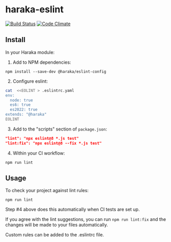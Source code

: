 # haraka-eslint

[![Build Status][ci-img]][ci-url]
[![Code Climate][clim-img]][clim-url]

## Install

In your Haraka module:

1. Add to NPM dependencies:

`npm install --save-dev @haraka/eslint-config`

2. Configure eslint:

```sh
cat  <<EOLINT > .eslintrc.yaml
env:
  node: true
  es6: true
  es2022: true
extends: "@haraka"
EOLINT
```

3. Add to the "scripts" section of `package.json`:

```json
"lint": "npx eslint@8 *.js test"
"lint:fix": "npx eslint@8 --fix *.js test"
```

4. Within your CI workflow:

`npm run lint`

## Usage

To check your project against lint rules:

`npm run lint`

Step #4 above does this automatically when CI tests are set up.

If you agree with the lint suggestions, you can run `npm run lint:fix` and the changes will be made to your files automatically.

Custom rules can be added to the .eslintrc file.

<!-- leave these buried at the bottom of the document -->

[ci-img]: https://github.com/haraka/haraka-eslint/actions/workflows/ci.yml/badge.svg
[ci-url]: https://github.com/haraka/haraka-eslint/actions/workflows/ci.yml
[clim-img]: https://codeclimate.com/github/haraka/haraka-eslint/badges/gpa.svg
[clim-url]: https://codeclimate.com/github/haraka/haraka-eslint
